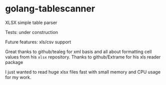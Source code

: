 # golang-tablescanner
XLSX simple table parser

Tests: under construction

Future features: xls/csv support

Great thanks to github/tealeg for xml basis and all about formatting cell values from his `xlsx` repository.
Thanks to github/Extrame for his xls reader package

I just wanted to read huge xlsx files fast with small memory and CPU usage for my work.
